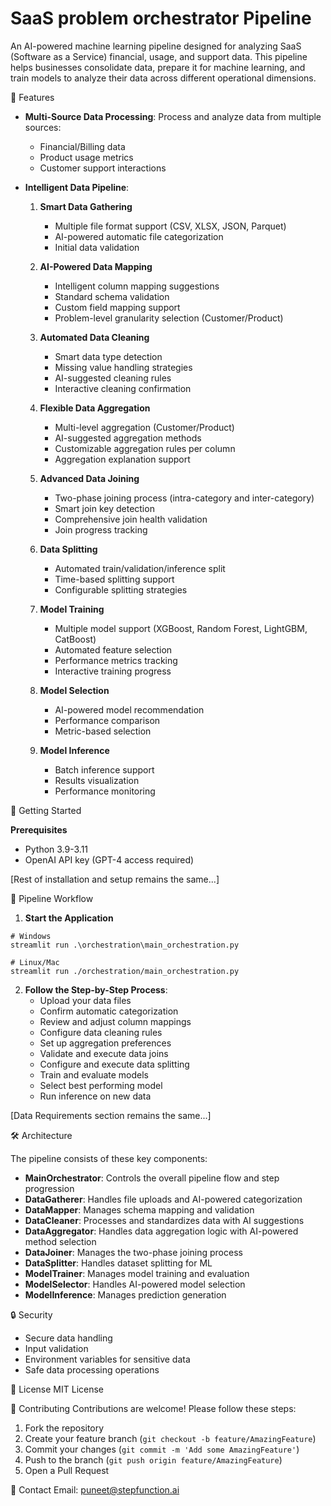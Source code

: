 # SaaS problem orchestrator Pipeline

An AI-powered machine learning pipeline designed for analyzing SaaS (Software as a Service) financial, usage, and support data. This pipeline helps businesses consolidate data, prepare it for machine learning, and train models to analyze their data across different operational dimensions.

🌟 Features

- **Multi-Source Data Processing**: Process and analyze data from multiple sources:
  - Financial/Billing data
  - Product usage metrics
  - Customer support interactions

- **Intelligent Data Pipeline**:
  1. **Smart Data Gathering**
     - Multiple file format support (CSV, XLSX, JSON, Parquet)
     - AI-powered automatic file categorization
     - Initial data validation

  2. **AI-Powered Data Mapping**
     - Intelligent column mapping suggestions
     - Standard schema validation
     - Custom field mapping support
     - Problem-level granularity selection (Customer/Product)

  3. **Automated Data Cleaning**
     - Smart data type detection
     - Missing value handling strategies
     - AI-suggested cleaning rules
     - Interactive cleaning confirmation

  4. **Flexible Data Aggregation**
     - Multi-level aggregation (Customer/Product)
     - AI-suggested aggregation methods
     - Customizable aggregation rules per column
     - Aggregation explanation support

  5. **Advanced Data Joining**
     - Two-phase joining process (intra-category and inter-category)
     - Smart join key detection
     - Comprehensive join health validation
     - Join progress tracking

  6. **Data Splitting**
     - Automated train/validation/inference split
     - Time-based splitting support
     - Configurable splitting strategies

  7. **Model Training**
     - Multiple model support (XGBoost, Random Forest, LightGBM, CatBoost)
     - Automated feature selection
     - Performance metrics tracking
     - Interactive training progress

  8. **Model Selection**
     - AI-powered model recommendation
     - Performance comparison
     - Metric-based selection
     
  9. **Model Inference**
     - Batch inference support
     - Results visualization
     - Performance monitoring

🚀 Getting Started

**Prerequisites**

- Python 3.9-3.11
- OpenAI API key (GPT-4 access required)

[Rest of installation and setup remains the same...]

🔄 Pipeline Workflow

1. **Start the Application**

```
# Windows
streamlit run .\orchestration\main_orchestration.py

# Linux/Mac
streamlit run ./orchestration/main_orchestration.py
```


2. **Follow the Step-by-Step Process**:
   - Upload your data files
   - Confirm automatic categorization
   - Review and adjust column mappings
   - Configure data cleaning rules
   - Set up aggregation preferences
   - Validate and execute data joins
   - Configure and execute data splitting
   - Train and evaluate models
   - Select best performing model
   - Run inference on new data

[Data Requirements section remains the same...]

🛠️ Architecture

The pipeline consists of these key components:
- **MainOrchestrator**: Controls the overall pipeline flow and step progression
- **DataGatherer**: Handles file uploads and AI-powered categorization
- **DataMapper**: Manages schema mapping and validation
- **DataCleaner**: Processes and standardizes data with AI suggestions
- **DataAggregator**: Handles data aggregation logic with AI-powered method selection
- **DataJoiner**: Manages the two-phase joining process
- **DataSplitter**: Handles dataset splitting for ML
- **ModelTrainer**: Manages model training and evaluation
- **ModelSelector**: Handles AI-powered model selection
- **ModelInference**: Manages prediction generation


🔒 Security
- Secure data handling
- Input validation
- Environment variables for sensitive data
- Safe data processing operations

📝 License
MIT License

🤝 Contributing
Contributions are welcome! Please follow these steps:

1. Fork the repository
2. Create your feature branch (`git checkout -b feature/AmazingFeature`)
3. Commit your changes (`git commit -m 'Add some AmazingFeature'`)
4. Push to the branch (`git push origin feature/AmazingFeature`)
5. Open a Pull Request

📧 Contact
Email: puneet@stepfunction.ai

